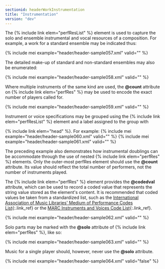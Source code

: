 ```yaml
---
sectionid: headerWorkInstrumentation
title: "Instrumentation"
version: "dev"
---
```


The {% include link elem="perfResList" %} element is used to capture the solo and ensemble instrumental and vocal resources of a composition. For example, a work for a standard ensemble may be indicated thus:

{% include mei example="header/header-sample057.xml" valid="" %}

The detailed make-up of standard and non-standard ensembles may also be enumerated:

{% include mei example="header/header-sample058.xml" valid="" %}

Where multiple instruments of the same kind are used, the **@count** attribute on {% include link elem="perfRes" %} may be used to encode the exact number of players called for.

{% include mei example="header/header-sample059.xml" valid="" %}

Instrument or voice specifications may be grouped using the {% include link elem="perfResList" %} element and a label assigned to the group with 

{% include link elem="head" %}. For example:
{% include mei example="header/header-sample060.xml" valid="" %}
{% include mei example="header/header-sample061.xml" valid="" %}

The preceding example also demonstrates how instrumental doublings can be accommodate through the use of nested {% include link elem="perfRes" %} elements. Only the outer-most perfRes element should use the **@count** attribute. Its value should reflect the total number of performers, not the number of instruments played.

The {% include link elem="perfRes" %} element provides the **@codedval** attribute, which can be used to record a coded value that represents the string value stored as the element's content. It is recommended that coded values be taken from a standardized list, such as the [International Association of Music Libraries' Medium of Performance Codes List](http://www.urfm.braidense.it/risorse/searchmedium_en.php){:.link_ref} or the [MARC Instruments and Voices Code List](http://www.loc.gov/standards/valuelist/marcmusperf.html){:.link_ref}.

{% include mei example="header/header-sample062.xml" valid="" %}

Solo parts may be marked with the **@solo** attribute of {% include link elem="perfRes" %}, like so:

{% include mei example="header/header-sample063.xml" valid="" %}

Music for a single player should, however, never use the **@solo** attribute.

{% include mei example="header/header-sample064.xml" valid="false" %}
